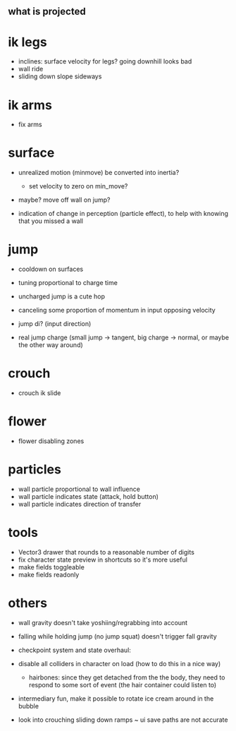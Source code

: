 what is projected
---

# ik legs
- inclines: surface velocity for legs? going downhill looks bad
- wall ride
- sliding down slope sideways

# ik arms
- fix arms

# surface
- unrealized motion (minmove) be converted into inertia?
  - set velocity to zero on min_move?

- maybe? move off wall on jump?
- indication of change in perception (particle effect), to help with knowing that you missed a wall

# jump
- cooldown on surfaces
- tuning proportional to charge time
- uncharged jump is a cute hop

- canceling some proportion of momentum in input opposing velocity
- jump di? (input direction)
- real jump charge (small jump -> tangent, big charge -> normal, or maybe the other way around)

# crouch
- crouch ik slide

# flower
- flower disabling zones

# particles
- wall particle proportional to wall influence
- wall particle indicates state (attack, hold button)
- wall particle indicates direction of transfer

# tools
- Vector3 drawer that rounds to a reasonable number of digits
- fix character state preview in shortcuts so it's more useful
- make fields toggleable
- make fields readonly

# others
- wall gravity doesn't take yoshiing/regrabbing into account
- falling while holding jump (no jump squat) doesn't trigger fall gravity

- checkpoint system and state overhaul:
- disable all colliders in character on load (how to do this in a nice way)
  - hairbones: since they get detached from the the body, they need to respond to some sort of event (the hair container could listen to)
- intermediary fun, make it possible to rotate ice cream around in the bubble

- look into crouching sliding down ramps
~ ui save paths are not accurate